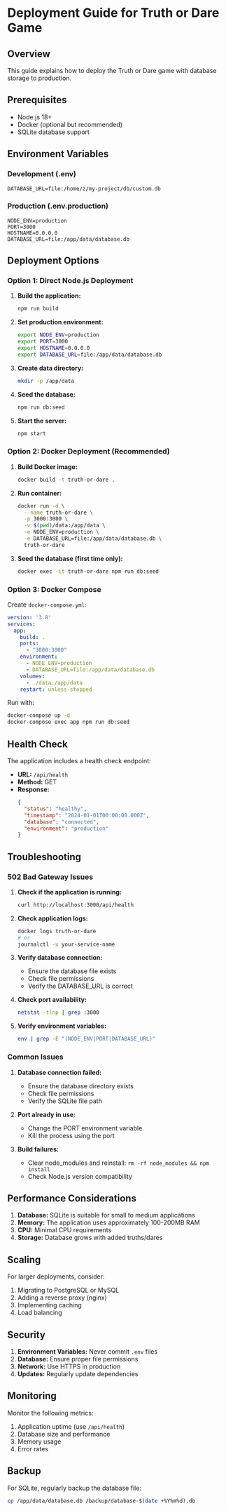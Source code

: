 # Deployment Guide for Truth or Dare Game

## Overview
This guide explains how to deploy the Truth or Dare game with database storage to production.

## Prerequisites
- Node.js 18+
- Docker (optional but recommended)
- SQLite database support

## Environment Variables

### Development (.env)
```
DATABASE_URL=file:/home/z/my-project/db/custom.db
```

### Production (.env.production)
```
NODE_ENV=production
PORT=3000
HOSTNAME=0.0.0.0
DATABASE_URL=file:/app/data/database.db
```

## Deployment Options

### Option 1: Direct Node.js Deployment

1. **Build the application:**
   ```bash
   npm run build
   ```

2. **Set production environment:**
   ```bash
   export NODE_ENV=production
   export PORT=3000
   export HOSTNAME=0.0.0.0
   export DATABASE_URL=file:/app/data/database.db
   ```

3. **Create data directory:**
   ```bash
   mkdir -p /app/data
   ```

4. **Seed the database:**
   ```bash
   npm run db:seed
   ```

5. **Start the server:**
   ```bash
   npm start
   ```

### Option 2: Docker Deployment (Recommended)

1. **Build Docker image:**
   ```bash
   docker build -t truth-or-dare .
   ```

2. **Run container:**
   ```bash
   docker run -d \
     --name truth-or-dare \
     -p 3000:3000 \
     -v $(pwd)/data:/app/data \
     -e NODE_ENV=production \
     -e DATABASE_URL=file:/app/data/database.db \
     truth-or-dare
   ```

3. **Seed the database (first time only):**
   ```bash
   docker exec -it truth-or-dare npm run db:seed
   ```

### Option 3: Docker Compose

Create `docker-compose.yml`:
```yaml
version: '3.8'
services:
  app:
    build: .
    ports:
      - "3000:3000"
    environment:
      - NODE_ENV=production
      - DATABASE_URL=file:/app/data/database.db
    volumes:
      - ./data:/app/data
    restart: unless-stopped
```

Run with:
```bash
docker-compose up -d
docker-compose exec app npm run db:seed
```

## Health Check

The application includes a health check endpoint:
- **URL:** `/api/health`
- **Method:** GET
- **Response:** 
  ```json
  {
    "status": "healthy",
    "timestamp": "2024-01-01T00:00:00.000Z",
    "database": "connected",
    "environment": "production"
  }
  ```

## Troubleshooting

### 502 Bad Gateway Issues

1. **Check if the application is running:**
   ```bash
   curl http://localhost:3000/api/health
   ```

2. **Check application logs:**
   ```bash
   docker logs truth-or-dare
   # or
   journalctl -u your-service-name
   ```

3. **Verify database connection:**
   - Ensure the database file exists
   - Check file permissions
   - Verify the DATABASE_URL is correct

4. **Check port availability:**
   ```bash
   netstat -tlnp | grep :3000
   ```

5. **Verify environment variables:**
   ```bash
   env | grep -E "(NODE_ENV|PORT|DATABASE_URL)"
   ```

### Common Issues

1. **Database connection failed:**
   - Ensure the database directory exists
   - Check file permissions
   - Verify the SQLite file path

2. **Port already in use:**
   - Change the PORT environment variable
   - Kill the process using the port

3. **Build failures:**
   - Clear node_modules and reinstall: `rm -rf node_modules && npm install`
   - Check Node.js version compatibility

## Performance Considerations

1. **Database:** SQLite is suitable for small to medium applications
2. **Memory:** The application uses approximately 100-200MB RAM
3. **CPU:** Minimal CPU requirements
4. **Storage:** Database grows with added truths/dares

## Scaling

For larger deployments, consider:
1. Migrating to PostgreSQL or MySQL
2. Adding a reverse proxy (nginx)
3. Implementing caching
4. Load balancing

## Security

1. **Environment Variables:** Never commit `.env` files
2. **Database:** Ensure proper file permissions
3. **Network:** Use HTTPS in production
4. **Updates:** Regularly update dependencies

## Monitoring

Monitor the following metrics:
1. Application uptime (use `/api/health`)
2. Database size and performance
3. Memory usage
4. Error rates

## Backup

For SQLite, regularly backup the database file:
```bash
cp /app/data/database.db /backup/database-$(date +%Y%m%d).db
```